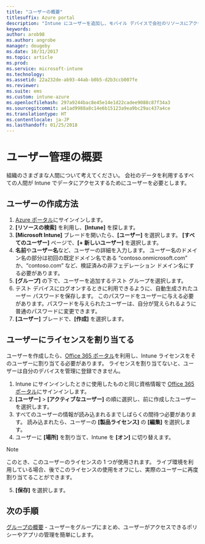```yaml
---
title: "ユーザーの概要"
titlesuffix: Azure portal
description: "Intune にユーザーを追加し、モバイル デバイスで会社のリソースにアクセスできるようにします。"
keywords: 
author: arob98
ms.author: angrobe
manager: dougeby
ms.date: 10/31/2017
ms.topic: article
ms.prod: 
ms.service: microsoft-intune
ms.technology: 
ms.assetid: 22a232de-ab93-44ab-b0b5-d2b3ccb007fe
ms.reviewer: 
ms.suite: ems
ms.custom: intune-azure
ms.openlocfilehash: 297a9244bac8e45e14e1d22cadee9088c87f34a3
ms.sourcegitcommit: a41ad9988a8c14e6b15123a9ea9bc29ac437a4ce
ms.translationtype: HT
ms.contentlocale: ja-JP
ms.lasthandoff: 01/25/2018
---
```

# <a name="get-started-with-managing-users"></a>ユーザー管理の概要

組織のさまざまな人間について考えてください。 会社のデータを利用するすべての人間が Intune でデータにアクセスするためにユーザーを必要とします。

## <a name="how-do-i-create-a-user"></a>ユーザーの作成方法

1. [Azure ポータル](https://portal.azure.com)にサインインします。
2. **[リソースの検索]** を利用し、**[Intune]** を探します。
3. **[Microsoft Intune]** ブレードを開いたら、**[ユーザー]** を選択します。 **[すべてのユーザー]** ページで、**[+ 新しいユーザー]** を選択します。
4. **名前**や**ユーザー名**など、ユーザーの詳細を入力します。 ユーザー名のドメイン名の部分は初回の既定ドメイン名である “contoso.onmicrosoft.com” か、“contoso.com” など、検証済みの非フェデレーション ドメイン名にする必要があります。
5. **[グループ]** の下で、ユーザーを追加するテスト グループを選択します。
6. テスト デバイスにログオンするときに利用できるように、自動生成されたユーザー パスワードを保存します。 このパスワードをユーザーに与える必要があります。パスワードを与えられたユーザーは、自分が覚えられるように普通のパスワードに変更できます。
7. **[ユーザー]** ブレードで、**[作成]** を選択します。

## <a name="assigning-licenses-to-users"></a>ユーザーにライセンスを割り当てる

ユーザーを作成したら、[Office 365 ポータル](http://go.microsoft.com/fwlink/p/?LinkId=698854)を利用し、Intune ライセンスをそのユーザーに割り当てる必要があります。 ライセンスを割り当てないと、ユーザーは自分のデバイスを管理に登録できません。

1. Intune にサインインしたときに使用したものと同じ資格情報で [Office 365 ポータル](http://go.microsoft.com/fwlink/p/?LinkId=698854)にサインインします。
2. **[ユーザー]** > **[アクティブなユーザー]** の順に選択し、前に作成したユーザーを選択します。
3. すべてのユーザーの情報が読み込まれるまでしばらくの間待つ必要があります。 読み込まれたら、ユーザーの **[製品ライセンス]** の **[編集]** を選択します。
4. ユーザーに **[場所]** を割り当て、Intune を **[オン]** に切り替えます。

 > [!NOTE]
 > このとき、このユーザーのライセンスの 1 つが使用されます。 ライブ環境を利用している場合、後でこのライセンスの使用をオフにし、実際のユーザーに再度割り当てることができます。

5. **[保存]** を選択します。

## <a name="next-steps"></a>次の手順

[グループの概要](get-started-groups.md) - ユーザーをグループにまとめ、ユーザーがアクセスできるポリシーやアプリの管理を簡単にします。
